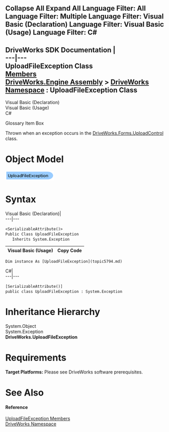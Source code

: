        

 Collapse All Expand All  Language Filter: All  Language Filter: Multiple  Language Filter: Visual Basic (Declaration) Language Filter: Visual Basic (Usage) Language Filter: C#  
---  
DriveWorks SDK Documentation  |   
---|---  
UploadFileException Class   
[Members](topic5795.md)   
[DriveWorks.Engine Assembly](topic2156.md) > [DriveWorks Namespace](topic2159.md) : UploadFileException Class  
---  
  
Visual Basic (Declaration)    
Visual Basic (Usage)    
C# 

Glossary Item Box

Thrown when an exception occurs in the [DriveWorks.Forms.UploadControl](topic9323.md) class. 

# Object Model

![](dotnetdiagramimages/image297.png)

# Syntax

Visual Basic (Declaration)|   
---|---  
      
    
    <SerializableAttribute()>
    Public Class UploadFileException 
       Inherits System.Exception  
  
Visual Basic (Usage)| Copy Code  
---|---  
      
    
    Dim instance As [UploadFileException](topic5794.md)  
  
C#|   
---|---  
      
    
    [SerializableAttribute()]
    public class UploadFileException : System.Exception   
  
# Inheritance Hierarchy

System.Object  
System.Exception  
**DriveWorks.UploadFileException**  


# Requirements

**Target Platforms:** Please see DriveWorks software prerequisites.

# See Also

#### Reference

[UploadFileException Members](topic5795.md)   
[DriveWorks Namespace](topic2159.md)


